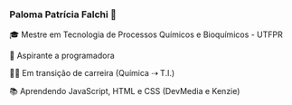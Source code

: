 ### Paloma Patrícia Falchi :cherry_blossom:

🎓 Mestre em Tecnologia de Processos Químicos e Bioquímicos - UTFPR

🧐 Aspirante a programadora

🧗‍♀️ Em transição de carreira (Química ⇢ T.I.)

📚 Aprendendo JavaScript, HTML e CSS (DevMedia e Kenzie)


